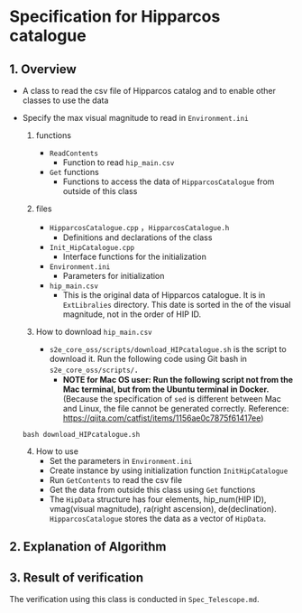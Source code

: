# Specification for Hipparcos catalogue

## 1.  Overview
- A class to read the csv file of Hipparcos catalog and to enable other classes to use the data
- Specify the max visual magnitude to read in `Environment.ini`
    1. functions
        + `ReadContents`
            * Function to read `hip_main.csv`
        +  `Get` functions
            * Functions to access the data of `HipparcosCatalogue` from outside of this class

    2. files
        + `HipparcosCatalogue.cpp` ，`HipparcosCatalogue.h`
            * Definitions and declarations of the class
        + `Init_HipCatalogue.cpp`
            * Interface functions for the initialization
        + `Environment.ini`
            * Parameters for initialization
        + `hip_main.csv`
            * This is the original data of Hipparcos catalogue. It is in `ExtLibralies` directory. This date is sorted in the of the visual magnitude, not in the order of HIP ID.

    3. How to download `hip_main.csv`
        + `s2e_core_oss/scripts/download_HIPcatalogue.sh` is the script to download it. Run the following code using Git bash in `s2e_core_oss/scripts/`．
            * **NOTE for Mac OS user: Run the following script not from the Mac terminal, but from the Ubuntu terminal in Docker.** (Because the specification of `sed` is different between Mac and Linux, the file cannot be generated correctly. Reference: <https://qiita.com/catfist/items/1156ae0c7875f61417ee>) 
    ```
    bash download_HIPcatalogue.sh 
    ```
    
    4. How to use
        + Set the parameters in `Environment.ini`
        + Create instance by using initialization function `InitHipCatalogue`
        + Run `GetContents` to read the csv file
        + Get the data from outside this class using `Get` functions
        + The `HipData` structure has four elements, hip_num(HIP ID), vmag(visual magnitude), ra(right ascension), de(declination). `HipparcosCatalogue` stores the data as a vector of `HipData`.

## 2. Explanation of Algorithm

## 3. Result of verification
The verification using this class is conducted in `Spec_Telescope.md`.



